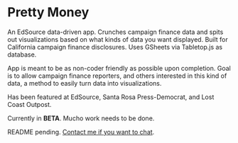 Pretty Money
=====================

An EdSource data-driven app. Crunches campaign finance data and spits out visualizations based on what kinds of data you want displayed. Built for California campaign finance disclosures. Uses GSheets via Tabletop.js as database.

App is meant to be as non-coder friendly as possible upon completion. Goal is to allow campaign finance reporters, and others interested in this kind of data, a method to easily turn data into visualizations. 

Has been featured at EdSource, Santa Rosa Press-Democrat, and Lost Coast Outpost. 

Currently in <strong>BETA</strong>. Mucho work needs to be done. 

README pending. <a href="mailto:bayreporta@gmail.com">Contact me if you want to chat</a>.

